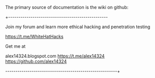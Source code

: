 The primary source of documentation is the wiki on github:

+-------------------------------------------------

Join my forum and learn more ethical hacking and penetration testing 

https://t.me/WhiteHatHacks

Get me at 

alex14324.blogspot.com
https://t.me/alex14324
https://github.com/alex14324

-------------------------------------------------------+
